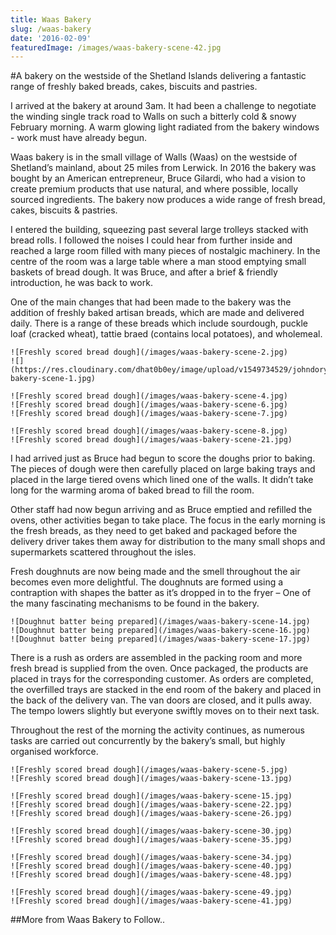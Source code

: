 ```yaml
---
title: Waas Bakery
slug: /waas-bakery
date: '2016-02-09'
featuredImage: /images/waas-bakery-scene-42.jpg
---
```

\#A bakery on the westside of the Shetland Islands delivering a fantastic range of freshly baked breads, cakes, biscuits and pastries.

I arrived at the bakery at around 3am.  It had been a challenge to negotiate the winding single track road to Walls on such a bitterly cold & snowy February morning.  A warm glowing light radiated from the bakery windows - work must have already begun.

Waas bakery is in the small village of Walls (Waas) on the westside of Shetland’s mainland, about 25 miles from Lerwick.  In 2016 the bakery was bought by an American entrepreneur, Bruce Gilardi, who had a vision to create premium products that use natural, and where possible, locally sourced ingredients.  The bakery now produces a wide range of fresh bread, cakes, biscuits & pastries.

I entered the building, squeezing past several large trolleys stacked with bread rolls.  I followed the noises I could hear from further inside and reached a large room filled with many pieces of nostalgic machinery.  In the centre of the room was a large table where a man stood emptying small baskets of bread dough.  It was Bruce, and after a brief & friendly introduction, he was back to work.

One of the main changes that had been made to the bakery was the addition of freshly baked artisan breads, which are made and delivered daily.  There is a range of these breads which include sourdough, puckle loaf (cracked wheat), tattie braed (contains local potatoes), and wholemeal.   

```grid|2
![Freshly scored bread dough](/images/waas-bakery-scene-2.jpg)
![](https://res.cloudinary.com/dhat0b0ey/image/upload/v1549734529/johndory/waas/waas-bakery-scene-1.jpg)
```



```grid|3
![Freshly scored bread dough](/images/waas-bakery-scene-4.jpg)
![Freshly scored bread dough](/images/waas-bakery-scene-6.jpg)
![Freshly scored bread dough](/images/waas-bakery-scene-7.jpg)
```

```grid|2
![Freshly scored bread dough](/images/waas-bakery-scene-8.jpg)
![Freshly scored bread dough](/images/waas-bakery-scene-21.jpg)
```

I had arrived just as Bruce had begun to score the doughs prior to baking.  The pieces of dough were then carefully placed on large baking trays and placed in the large tiered ovens which lined one of the walls. It didn’t take long for the warming aroma of baked bread to fill the room.  

Other staff had now begun arriving and as Bruce emptied and refilled the ovens, other activities began to take place.  The focus in the early morning is the fresh breads, as they need to get baked and packaged before the delivery driver takes them away for distribution to the many small shops and supermarkets scattered throughout the isles.

Fresh doughnuts are now being made and the smell throughout the air becomes even more delightful.  The doughnuts are formed using a contraption with shapes the batter as it’s dropped in to the fryer – One of the many fascinating mechanisms to be found in the bakery.

```grid|3
![Doughnut batter being prepared](/images/waas-bakery-scene-14.jpg)
![Doughnut batter being prepared](/images/waas-bakery-scene-16.jpg)
![Doughnut batter being prepared](/images/waas-bakery-scene-17.jpg)
```

There is a rush as orders are assembled in the packing room and more fresh bread is supplied from the oven.  Once packaged, the products are placed in trays for the corresponding customer.  As orders are completed, the overfilled trays are stacked in the end room of the bakery and placed in the back of the delivery van.  The van doors are closed, and it pulls away.  The tempo lowers slightly but everyone swiftly moves on to their next task.

Throughout the rest of the morning the activity continues, as numerous tasks are carried out concurrently by the bakery’s small, but highly organised workforce.  

```grid|2
![Freshly scored bread dough](/images/waas-bakery-scene-5.jpg)
![Freshly scored bread dough](/images/waas-bakery-scene-13.jpg)
```

```grid|3
![Freshly scored bread dough](/images/waas-bakery-scene-15.jpg)
![Freshly scored bread dough](/images/waas-bakery-scene-22.jpg)
![Freshly scored bread dough](/images/waas-bakery-scene-26.jpg)
```

```grid|2
![Freshly scored bread dough](/images/waas-bakery-scene-30.jpg)
![Freshly scored bread dough](/images/waas-bakery-scene-35.jpg)
```

```grid|3
![Freshly scored bread dough](/images/waas-bakery-scene-34.jpg)
![Freshly scored bread dough](/images/waas-bakery-scene-40.jpg)
![Freshly scored bread dough](/images/waas-bakery-scene-48.jpg)
```

```grid|2
![Freshly scored bread dough](/images/waas-bakery-scene-49.jpg)
![Freshly scored bread dough](/images/waas-bakery-scene-41.jpg)
```

\##More from Waas Bakery to Follow..
